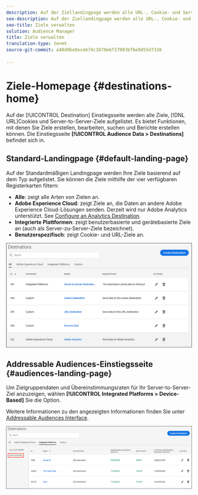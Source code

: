 ```yaml
---
description: Auf der Ziellandingpage werden alle URL-, Cookie- und Server-to-Server-Ziele aufgelistet. Es bietet Funktionen, mit denen Sie Ziele erstellen, bearbeiten, suchen und Berichte erstellen können. Die Einstiegsseite befindet sich unter Zielgruppendaten > Ziele.
seo-description: Auf der Ziellandingpage werden alle URL-, Cookie- und Server-to-Server-Ziele aufgelistet. Es bietet Funktionen, mit denen Sie Ziele erstellen, bearbeiten, suchen und Berichte erstellen können. Die Einstiegsseite befindet sich unter Zielgruppendaten > Ziele.
seo-title: Ziele verwalten
solution: Audience Manager
title: Ziele verwalten
translation-type: tm+mt
source-git-commit: a40d0be8ece674c1870e6f27003bfbe9d55d7316

---
```




# Ziele-Homepage {#destinations-home}

Auf der [!UICONTROL Destination] Einstiegsseite werden alle Ziele, [!DNL URL]Cookies und Server-to-Server-Ziele aufgelistet. Es bietet Funktionen, mit denen Sie Ziele erstellen, bearbeiten, suchen und Berichte erstellen können. Die Einstiegsseite **[!UICONTROL Audience Data > Destinations]** befindet sich in.

## Standard-Landingpage {#default-landing-page}

<!-- destinations-home.xml -->

Auf der Standardmäßigen Landingpage werden Ihre Ziele basierend auf dem Typ aufgelistet. Sie können die Ziele mithilfe der vier verfügbaren Registerkarten filtern:

* **Alle**: zeigt alle Arten von Zielen an.
* **Adobe Experience Cloud**: zeigt Ziele an, die Daten an andere Adobe Experience Cloud-Lösungen senden. Derzeit wird nur Adobe Analytics unterstützt. See [Configure an Analytics Destination](/help/using/features/destinations/create-analytics-destination.md).
* **Integrierte Plattformen**: zeigt benutzerbasierte und gerätebasierte Ziele an (auch als Server-zu-Server-Ziele bezeichnet).
* **Benutzerspezifisch**: zeigt Cookie- und URL-Ziele an.


![](assets/destinations-landing.png)

## Addressable Audiences-Einstiegsseite {#audiences-landing-page}

Um Zielgruppendaten und Übereinstimmungsraten für Ihr Server-to-Server-Ziel anzuzeigen, wählen **[!UICONTROL Integrated Platforms > Device-Based]** Sie die Option.

Weitere Informationen zu den angezeigten Informationen finden Sie unter [Addressable Audiences Interface](/help/using/features/addressable-audiences.md#addressable-audience-interface).

![](/help/using/features/assets/addressable-audiences-landing.png)